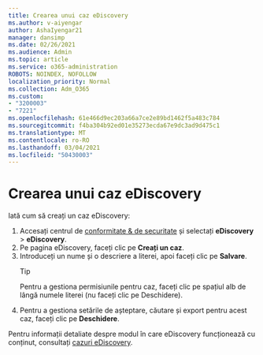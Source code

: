 ```yaml
---
title: Crearea unui caz eDiscovery
ms.author: v-aiyengar
author: AshaIyengar21
manager: dansimp
ms.date: 02/26/2021
ms.audience: Admin
ms.topic: article
ms.service: o365-administration
ROBOTS: NOINDEX, NOFOLLOW
localization_priority: Normal
ms.collection: Adm_O365
ms.custom:
- "3200003"
- "7221"
ms.openlocfilehash: 61e466d9ec203a66a7ce2e89bd1462f5a483c784
ms.sourcegitcommit: f4ba304b92ed01e35273ecda67e9dc3ad9d475c1
ms.translationtype: MT
ms.contentlocale: ro-RO
ms.lasthandoff: 03/04/2021
ms.locfileid: "50430003"
---
```

# <a name="create-an-ediscovery-case"></a>Crearea unui caz eDiscovery

Iată cum să creați un caz eDiscovery:

1. Accesați centrul de [conformitate & de securitate](https://go.microsoft.com/fwlink/p/?linkid=2077143) și selectați **eDiscovery**  >  **eDiscovery**.
1. Pe pagina eDiscovery, faceți clic pe **Creați un caz**.
1. Introduceți un nume și o descriere a literei, apoi faceți clic pe **Salvare**.
    > [!TIP]
    >Pentru a gestiona permisiunile pentru caz, faceți clic pe spațiul alb de lângă numele literei (nu faceți clic pe Deschidere).
1. Pentru a gestiona setările de așteptare, căutare și export pentru acest caz, faceți clic pe **Deschidere**.

Pentru informații detaliate despre modul în care eDiscovery funcționează cu conținut, consultați [cazuri eDiscovery](https://go.microsoft.com/fwlink/?linkid=2101589).
